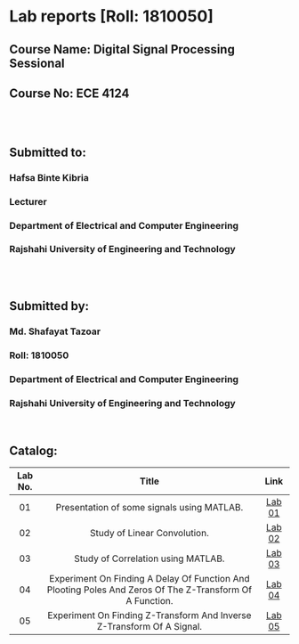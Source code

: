 # Lab reports [Roll: 1810050]
## Course   Name: Digital Signal Processing Sessional
## Course No:  ECE 4124
<br>

<br>

## Submitted to: 
### **Hafsa Binte Kibria**
### Lecturer
### Department of Electrical and Computer Engineering
### Rajshahi University of Engineering and Technology

<br>


<br>

## Submitted by:

### **Md. Shafayat Tazoar**
### Roll: 1810050
### Department of Electrical and Computer Engineering
### Rajshahi University of Engineering and Technology

<br>

## Catalog:

| Lab No. | Title | Link |
| :---: | :---: | :---: |
| 01 | Presentation of some signals using MATLAB. | [Lab 01]()
| 02 | Study of Linear Convolution. | [Lab 02]()
| 03 | Study of Correlation using MATLAB. | [Lab 03]()
| 04 | Experiment On Finding A Delay Of Function And Plooting Poles And Zeros Of The Z-Transform Of A Function. | [Lab 04]()
| 05 | Experiment On Finding Z-Transform And Inverse Z-Transform Of A Signal. | [Lab 05]()